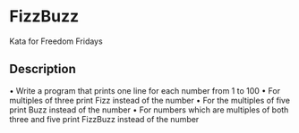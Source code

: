 # FizzBuzz
Kata for Freedom Fridays

## Description

•	Write a program that prints one line for each number from 1 to 100
•	For multiples of three print Fizz instead of the number
•	For the multiples of five print Buzz instead of the number
•	For numbers which are multiples of both three and five print FizzBuzz instead of the number

